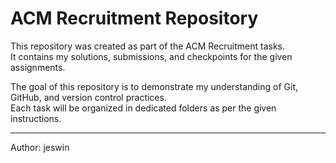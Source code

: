 # ACM Recruitment Repository

This repository was created as part of the ACM Recruitment tasks.  
It contains my solutions, submissions, and checkpoints for the given assignments.  

The goal of this repository is to demonstrate my understanding of Git, GitHub, and version control practices.  
Each task will be organized in dedicated folders as per the given instructions.  

---
Author: jeswin



